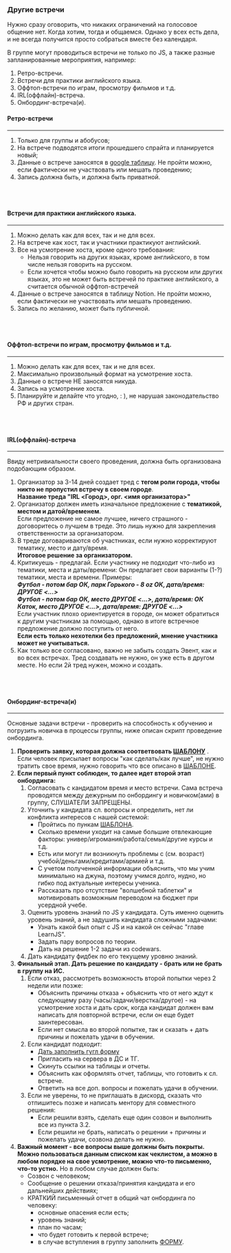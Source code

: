 ### Другие встречи

Нужно сразу оговорить, что никаких ограничений на голосовое общение нет.
Когда хотим, тогда и общаемся. Однако у всех есть дела,
и не всегда получится просто собраться вместе без календаря.

В группе могут проводиться встречи не только по JS,
а также разные запланированные мероприятия, например:

1. Ретро-встречи.
2. Встречи для практики английского языка.
3. Оффтоп-встречи по играм, просмотру фильмов и т.д.
4. IRL(оффлайн)-встреча.
5. Онбординг-встреча(и).

#### Ретро-встречи
---
1. Только для группы и абобусов;
2. На встрече подводятся итоги прошедшего спрайта и планируется новый;
3. Данные о встрече заносятся в [google таблицу](https://docs.google.com/spreadsheets/d/1glsNm6TBWLS1z2O0vnukydNKmYqjd6Kr3-YF5yncZXk).
   Не пройти можно, если фактически не участвовать или мешать проведению;
4. Запись должна быть, и должна быть приватной.
<br/>
<br/>

#### Встречи для практики английского языка.
---
1. Можно делать как для всех, так и не для всех.
2. На встрече как хост, так и участники практикуют английский.
3. Все на усмотрение хоста, кроме одного требования:
   - Нельзя говорить на других языках, кроме английского, в том числе нельзя говорить на русском.
   - Если хочется чтобы можно было говорить на русском или других языках, это не может быть
     встречей по практике английского, а считается обычной оффтоп-встречей
4. Данные о встрече заносятся в таблицу Notion.
   Не пройти можно, если фактически не участвовать или мешать проведению.
5. Запись по желанию, может быть публичной.
<br/>
<br/>

#### Оффтоп-встречи по играм, просмотру фильмов и т.д.
---
1. Можно делать как для всех, так и не для всех.
2. Максимально произвольный формат на усмотрение хоста.
3. Данные о встрече НЕ заносятся никуда.
4. Запись на усмотрение хоста.
5. Планируйте и делайте что угодно, : ), не нарушая законодательство РФ и других стран.
<br/>
<br/>

#### IRL(оффлайн)-встреча
---
Ввиду нетривиальности своего проведения, должна быть организована подобающим образом.
1. Организатор за 3-14 дней создает тред с **тегом роли города, чтобы никто не пропустил встречу в своем городе**.  
   **Название треда "IRL <Город>, орг. <имя организатора>"**
2. Организатор должен иметь изначальное предложение с **тематикой, местом и датой/временем**.  
   Если предложение не самое лучшее, ничего страшного - договоритесь о лучшем в треде.
   Это лишь нужно для закрепления ответственности за организатором.
3. В треде договариваются об участниках, если нужно корректируют тематику, место и дату/время.  
   **Итоговое решение за организатором.**
4. Критикуешь - предлагай.
   Если участнику не подходит что-либо из тематики, места и даты/времени:
   Он предлагает свои варианты (1-?) тематики, места и времени. Примеры:  
   ___Футбол - потом бар ОК, парк Горького - 8 oz ОК, дата/время: ДРУГОЕ <...>___  
   ___Футбол - потом бар ОК, место ДРУГОЕ <...>, дата/время: ОК___  
   ___Каток, место ДРУГОЕ <...>, дата/время: ДРУГОЕ <...>___  
   Если участник плохо ориентируется в городе, он может обратиться к другим участникам за помощью,
   однако в итоге встречное предложение должно поступить от него.  
   **Если есть только нехотелки без предложений, мнение участника может не учитываться.**
5. Как только все согласовано, важно не забыть создать Эвент, как и во всех встречах.
   Тред создавать не нужно, он уже есть в другом месте. Но если 2й тред нужен, можно и создать.
<br/>
<br/>

#### Онбординг-встреча(и)
---
Основные задачи встречи - проверить на способность к обучению и погрузить новичка в процессы группы, ниже описан скрипт проведение онбординга.

1. **Проверить заявку, которая должна соответвовать [ШАБЛОНУ](https://www.notion.so/da07f8aa04e3491fbd1b7561daab2641)** .
	Если человек присылает вопросы "как сделать/как лучше", не нужно тратить свое время, нужно говорить что все описано в [ШАБЛОНЕ](https://www.notion.so/da07f8aa04e3491fbd1b7561daab2641).
2. **Если первый пункт соблюден, то далее идет второй этап онбординга:** 
	1. Согласовать с кандидатом время и место встречи. Сама встреча проводятся между дежурным по онбордингу и новичком(ами) в группу, СЛУШАТЕЛИ ЗАПРЕЩЕНЫ.
	2. Уточнить у кандидата сл. вопросы и определить, нет ли конфликта интересов с нашей системой:
	      - Пройтись по пункам [ШАБЛОНА](https://www.notion.so/da07f8aa04e3491fbd1b7561daab2641).
	      - Сколько времени уходит на самые большие отвлекающие факторы: универ/игромания/работа/семья/другие курсы и т.д.
	      - Есть или могут ли возникнуть проблемы с (см. возраст) учебой/деньгами/кредитами/армией и т.д.
	      - С учетом полученной информации объяснить, что мы учим минимально на джуна, поэтому учимся долго, нудно, но гибко под актуальные интересы ученика.
	      - Рассказать про отсутствие "волшебной таблетки" и мотивировать возможным переводом на бюджет при усердной учебе.
	3. Оценить уровень знаний по JS у кандидата. Суть именно оценить уровень знаний, а не задушить кандидата сложными задачами:
		- Узнать какой был опыт с JS и на какой он сейчас "главе LearnJS".
		- Задать пару вопросов по теории.
		- Дать на решение 1-2 задачи из codewars.
	4. Дать кандидату фидбек по его текущему уровню знаний.
3. **Финальный этап. Дать решение по кандидату - брать или не брать в группу на ИС.**
	1. Если отказ, рассмотреть возможность второй попытки через 2 недели или позже:
		- Объяснить причины отказа + объяснить что от него ждут к следующему разу
	          (часы/задачи/верстка/другое) - на усмотрение хоста и дать срок, когда кандидат должен вам написать для повторной встречи, если он еще будет заинтересован.
		- Если нет смысла во второй попытке, так и сказать + дать причины и пожелать удачи в обучении.
	2. Если кандидат подходит:
		- [Дать заполнить гугл форму](https://forms.gle/fhGJX8Jo5nnx9pD39)
		- Пригласить на сервера в ДС и ТГ.
		- Скинуть ссылки на таблицы и отчеты.
		- Объяснить как оформлять отчет, таблицы, что готовить к сл. встрече.
		- Ответить на все доп. вопросы и пожелать удачи в обучении. 
	3. Если не уверены, то не приглашать в дискорд, сказать что отпишитесь позже и написать ментору для совместного решения:
		- Если решили взять, сделать еще один созвон и выполнить все из пункта 3.2.
		- Если решили не брать, написать о решении + причины и пожелать удачи, созвона делать не нужно.
4. **Важный момент - все вопросы выше должны быть покрыты. Можно пользоваться данным списком как чеклистом, а можно в любом порядке на свое усмотрение, можно что-то письменно, что-то устно.**
	Но в любом случае должен быть:
	- Созвон с человеком;
	- Сообщение о решении отказа/принятия кандидата и его дальнейших действиях;
	- КРАТКИЙ письменный отчет в общий чат онбординга по человеку:
		- основные опасения если есть;
		- уровень знаний;
		- план по часам;
		- что будет готовить к первой встрече;
		- в случае вступления в группу заполнить [ФОРМУ](https://forms.gle/fhGJX8Jo5nnx9pD39).
